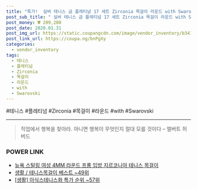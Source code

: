 ```yaml
--- 
title: "특가!  실버 테니스 금 플레티넘 17 세트 Zirconia 목걸이 라운드 with Swarovski or 도금 ..." 
post_sub_title: " 실버 테니스 금 플레티넘 17 세트 Zirconia 목걸이 라운드 with Swarovski or 도금 Sterling Cut" 
post_money: ₩ 209,200 
post_date: 2020.01.31 
post_img_url: https://static.coupangcdn.com/image/vendor_inventory/b341/bb4bc2d0dea8a0b6bdd1ba69a05f75c03b6f202700f082c89f20ef264ed9.jpg 
post_link_url: https://coupa.ng/bnPgXy 
categories: 
  - vendor_inventory 
tags: 
  - 테니스 
  - 플레티넘 
  - Zirconia 
  - 목걸이 
  - 라운드 
  - with 
  - Swarovski 
--- 
```

  #테니스 #플레티넘 #Zirconia #목걸이 #라운드 #with #Swarovski 
<hr> 

> 직업에서 행복을 찾아라. 아니면 행복이 무엇인지 절대 모를 것이다 – 엘버트 허버드 


### POWER LINK

* <a href="https://blog.naver.com/fasyy4321/221790956132" target="_blank">뉴욕 스털링 여성 4MM 라운드 프롱 입방 지르코니아 테니스 목걸이</a>
* <a href="https://blog.naver.com/santokki14/221790896952" target="_blank">생활 / 테니스목걸이 베스트 ~49위</a>
* <a href="https://blog.naver.com/sakai111/221790905527" target="_blank"> [생활] 아식스테니스화 특가 순위 ~57위</a>
